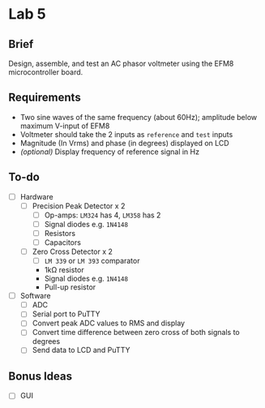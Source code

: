 # Lab 5
## Brief
Design, assemble, and test an AC phasor voltmeter using the EFM8 microcontroller
board.

## Requirements
- Two sine waves of the same frequency (about 60Hz); amplitude below maximum V-input of EFM8
- Voltmeter should take the 2 inputs as `reference` and `test` inputs
- Magnitude (In Vrms) and phase (in degrees) displayed on LCD
- _(optional)_ Display frequency of reference signal in Hz 

## To-do
-[ ] Hardware
  - [ ] Precision Peak Detector x 2
    - [ ] Op-amps: `LM324` has 4, `LM358` has 2
    - [ ] Signal diodes e.g. `1N4148`
    - [ ] Resistors
    - [ ] Capacitors
  - [ ] Zero Cross Detector x 2
    - [ ] `LM 339` or `LM 393` comparator
    - 1kΩ resistor
    - Signal diodes e.g. `1N4148`
    - Pull-up resistor
- [ ] Software
  - [ ] ADC
  - [ ] Serial port to PuTTY
  - [ ] Convert peak ADC values to RMS and display
  - [ ] Convert time difference between zero cross of both signals to degrees
  - [ ] Send data to LCD and PuTTY
  
 ## Bonus Ideas
 - [ ] GUI
